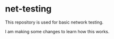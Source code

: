 # net-testing
This repository is used for basic network testing.

I am making some changes to learn how this works.
